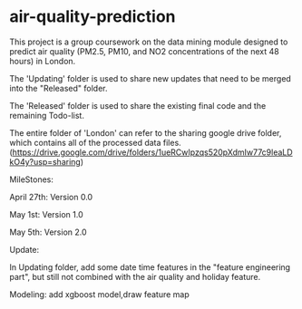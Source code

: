 # air-quality-prediction

This project is a group coursework on the data mining module designed to predict air quality (PM2.5, PM10, and NO2 concentrations of the next 48 hours) in London.

The 'Updating' folder is used to share new updates that need to be merged into the "Released" folder.

The 'Released' folder is used to share the existing final code and the remaining Todo-list.

The entire folder of 'London' can refer to the sharing google drive folder, which contains all of the processed data files. (https://drive.google.com/drive/folders/1ueRCwIpzqs520pXdmIw77c9leaLDkO4y?usp=sharing)

MileStones:

April 27th: Version 0.0

May 1st: Version 1.0

May 5th: Version 2.0

Update:

In Updating folder, add some date time features in the "feature engineering part", but still not combined with the air quality and holiday feature.

Modeling: add xgboost model,draw feature map
